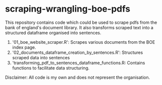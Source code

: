 # scraping-wrangling-boe-pdfs

This repository contains code which could be used to scrape pdfs from the bank of england's document library. It also transforms scraped text into a structured dataframe organised into sentences.

1. '01_boe_website_scraper.R': Scrapes various documents from the BOE index page.
2. '02_documents_dataframe_creation_by_sentences.R': Structures scraped data into sentences
3. 'transforming_pdf_to_sentences_dataframe_functions.R: Contains functions to facilitate data structuring. 

Disclaimer:
All code is my own and does not represent the organisation.
